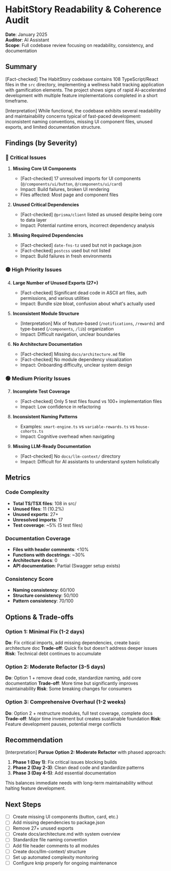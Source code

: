 # HabitStory Readability & Coherence Audit

**Date**: January 2025  
**Auditor**: AI Assistant  
**Scope**: Full codebase review focusing on readability, consistency, and documentation

## Summary

[Fact-checked] The HabitStory codebase contains 108 TypeScript/React files in the `src` directory, implementing a wellness habit tracking application with gamification elements. The project shows signs of rapid AI-accelerated development with multiple feature implementations completed in a short timeframe.

[Interpretation] While functional, the codebase exhibits several readability and maintainability concerns typical of fast-paced development: inconsistent naming conventions, missing UI component files, unused exports, and limited documentation structure.

## Findings (by Severity)

### 🔴 Critical Issues

1. **Missing Core UI Components**
   - [Fact-checked] 17 unresolved imports for UI components (`@/components/ui/button`, `@/components/ui/card`)
   - Impact: Build failures, broken UI rendering
   - Files affected: Most page and component files

2. **Unused Critical Dependencies**
   - [Fact-checked] `@prisma/client` listed as unused despite being core to data layer
   - Impact: Potential runtime errors, incorrect dependency analysis

3. **Missing Required Dependencies**
   - [Fact-checked] `date-fns-tz` used but not in package.json
   - [Fact-checked] `postcss` used but not listed
   - Impact: Build failures in fresh environments

### 🟡 High Priority Issues

4. **Large Number of Unused Exports (27+)**
   - [Fact-checked] Significant dead code in ASCII art files, auth permissions, and various utilities
   - Impact: Bundle size bloat, confusion about what's actually used

5. **Inconsistent Module Structure**
   - [Interpretation] Mix of feature-based (`/notifications`, `/rewards`) and type-based (`/components`, `/lib`) organization
   - Impact: Difficult navigation, unclear boundaries

6. **No Architecture Documentation**
   - [Fact-checked] Missing `docs/architecture.md` file
   - [Fact-checked] No module dependency visualization
   - Impact: Onboarding difficulty, unclear system design

### 🟢 Medium Priority Issues

7. **Incomplete Test Coverage**
   - [Fact-checked] Only 5 test files found vs 100+ implementation files
   - Impact: Low confidence in refactoring

8. **Inconsistent Naming Patterns**
   - Examples: `smart-engine.ts` vs `variable-rewards.ts` vs `house-cohorts.ts`
   - Impact: Cognitive overhead when navigating

9. **Missing LLM-Ready Documentation**
   - [Fact-checked] No `docs/llm-context/` directory
   - Impact: Difficult for AI assistants to understand system holistically

## Metrics

### Code Complexity
- **Total TS/TSX files**: 108 in src/
- **Unused files**: 11 (10.2%)
- **Unused exports**: 27+ 
- **Unresolved imports**: 17
- **Test coverage**: ~5% (5 test files)

### Documentation Coverage
- **Files with header comments**: <10%
- **Functions with docstrings**: ~30%
- **Architecture docs**: 0
- **API documentation**: Partial (Swagger setup exists)

### Consistency Score
- **Naming consistency**: 60/100
- **Structure consistency**: 50/100
- **Pattern consistency**: 70/100

## Options & Trade-offs

### Option 1: Minimal Fix (1-2 days)
**Do**: Fix critical imports, add missing dependencies, create basic architecture doc
**Trade-off**: Quick fix but doesn't address deeper issues
**Risk**: Technical debt continues to accumulate

### Option 2: Moderate Refactor (3-5 days)
**Do**: Option 1 + remove dead code, standardize naming, add core documentation
**Trade-off**: More time but significantly improves maintainability
**Risk**: Some breaking changes for consumers

### Option 3: Comprehensive Overhaul (1-2 weeks)
**Do**: Option 2 + restructure modules, full test coverage, complete docs
**Trade-off**: Major time investment but creates sustainable foundation
**Risk**: Feature development pauses, potential merge conflicts

## Recommendation

[Interpretation] **Pursue Option 2: Moderate Refactor** with phased approach:

1. **Phase 1 (Day 1)**: Fix critical issues blocking builds
2. **Phase 2 (Day 2-3)**: Clean dead code and standardize patterns
3. **Phase 3 (Day 4-5)**: Add essential documentation

This balances immediate needs with long-term maintainability without halting feature development.

## Next Steps

- [ ] Create missing UI components (button, card, etc.)
- [ ] Add missing dependencies to package.json
- [ ] Remove 27+ unused exports
- [ ] Create docs/architecture.md with system overview
- [ ] Standardize file naming convention
- [ ] Add file header comments to all modules
- [ ] Create docs/llm-context/ structure
- [ ] Set up automated complexity monitoring
- [ ] Configure knip properly for ongoing maintenance